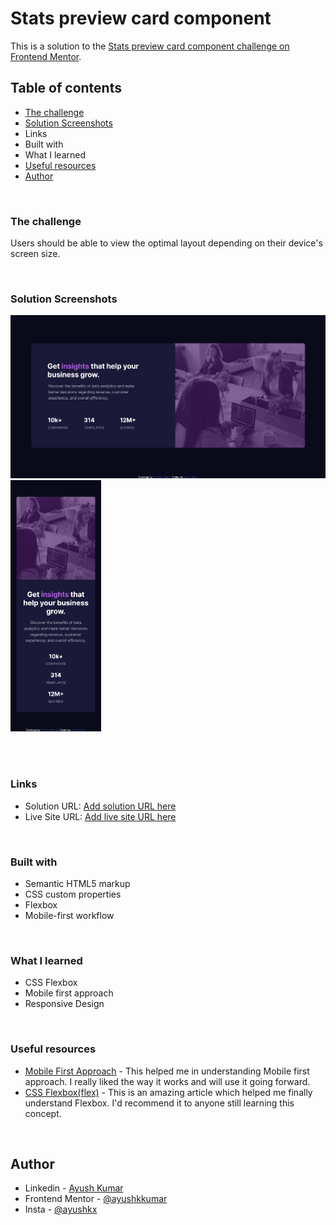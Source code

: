 # Stats preview card component

This is a solution to the [Stats preview card component challenge on Frontend Mentor](https://www.frontendmentor.io/challenges/stats-preview-card-component-8JqbgoU62).

## Table of contents
- [The challenge](https://www.frontendmentor.io/challenges/stats-preview-card-component-8JqbgoU62)
- [Solution Screenshots](https://github.com/ayushkkumar/FM1-Stats-Preview-Card_Component/tree/main/Solution)
- Links
- Built with
- What I learned
- [Useful resources](https://zellwk.com/blog/how-to-write-mobile-first-css/)
- [Author](https://www.linkedin.com/in/ayush-kumar-3717b3215/)

<br>

### The challenge

Users should be able to view the optimal layout depending on their device's screen size.

<br>

### Solution Screenshots

<img src="./Solution/DesktopSolution.png" alt="drawing" width="777">
<img src="./Solution/MobileSolution.png" alt="drawing" width="145">

<br><br>

### Links

- Solution URL: [Add solution URL here](https://github.com/ayushkkumar/FM1-Stats-Preview-Card_Component)
- Live Site URL: [Add live site URL here](https://ayushkkumar.github.io/FM1-Stats-Preview-Card_Component/)

<br>

### Built with

- Semantic HTML5 markup
- CSS custom properties
- Flexbox
- Mobile-first workflow

<br>

### What I learned

- CSS Flexbox
- Mobile first approach
- Responsive Design

<br>

### Useful resources

- [Mobile First Approach](https://zellwk.com/blog/how-to-write-mobile-first-css/) - This helped me in understanding Mobile first approach. I really liked the way it works and will use it going forward.
- [CSS Flexbox(flex)](https://www.w3schools.com/css/css3_flexbox.asp) - This is an amazing article which helped me finally understand Flexbox. I'd recommend it to anyone still learning this concept.

<br>

## Author

- Linkedin - [Ayush Kumar](https://www.linkedin.com/in/ayush-kumar-3717b3215/)
- Frontend Mentor - [@ayushkkumar](https://www.frontendmentor.io/profile/ayushkkumar)
- Insta - [@ayushkx](https://www.instagram.com/ayushkx)



